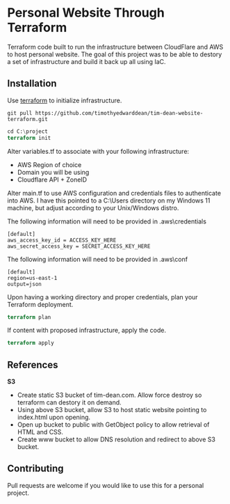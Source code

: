 # Personal Website Through Terraform

Terraform code built to run the infrastructure between CloudFlare and AWS to host personal website. The goal of this project was to be able to destory a set of infrastructure and build it back up all using IaC.

## Installation

Use [terraform](https://developer.hashicorp.com/terraform/downloads) to initialize infrastructure.

```git
git pull https://github.com/timothyedwarddean/tim-dean-website-terraform.git
```

```terraform
cd C:\project
terraform init
```

Alter variables.tf to associate with your following infrastructure:

* AWS Region of choice
* Domain you will be using
* Cloudflare API + ZoneID

Alter main.tf to use AWS configuration and credentials files to authenticate into AWS. I have this pointed to a C:\Users directory on my Windows 11 machine, but adjust according to your Unix/Windows distro.

The following information will need to be provided in \.aws\credentials

```text
[default]
aws_access_key_id = ACCESS_KEY_HERE
aws_secret_access_key = SECRET_ACCESS_KEY_HERE
```

The following information will need to be provided in \.aws\conf

```text
[default]
region=us-east-1
output=json
```

Upon having a working directory and proper credentials, plan your Terraform deployment.

```terraform
terraform plan
```

If content with proposed infrastructure, apply the code.

```terraform
terraform apply
```

## References

**S3**

* Create static S3 bucket of tim-dean.com. Allow force destroy so terraform can destory it on demand.
* Using above S3 bucket, allow S3 to host static website pointing to index.html upon opening.
* Open up bucket to public with GetObject policy to allow retrieval of HTML and CSS.
* Create www bucket to allow DNS resolution and redirect to above S3 bucket.


## Contributing

Pull requests are welcome if you would like to use this for a personal project.
